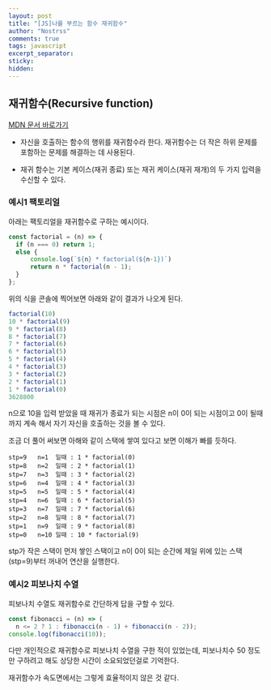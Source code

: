 ```yaml
---
layout: post
title: "[JS]나를 부르는 함수 재귀함수"
author: "Nostrss"
comments: true
tags: javascript
excerpt_separator:
sticky:
hidden:
---
```


## 재귀함수(Recursive function)

[MDN 문서 바로가기](https://developer.mozilla.org/en-US/docs/Glossary/Recursion#recursive_function_calls_itself_until_condition_met)

- 자신을 호출하는 함수의 행위를 재귀함수라 한다. 재귀함수는 더 작은 하위 문제를 포함하는 문제를 해결하는 데 사용된다. 

- 재귀 함수는 기본 케이스(재귀 종료) 또는 재귀 케이스(재귀 재개)의 두 가지 입력을 수신할 수 있다.

### 예시1 팩토리얼

아래는 팩토리얼을 재귀함수로 구하는 예시이다.

```javascript
const factorial = (n) => {
  if (n === 0) return 1;
  else {
      console.log(`${n} * factorial(${n-1})`)
      return n * factorial(n - 1);
  }
};

```
위의 식을 콘솔에 찍어보면 아래와 같이 결과가 나오게 된다.

```javascript
factorial(10)
10 * factorial(9)
9 * factorial(8)
8 * factorial(7)
7 * factorial(6)
6 * factorial(5)
5 * factorial(4)
4 * factorial(3)
3 * factorial(2)
2 * factorial(1)
1 * factorial(0)
3628800
```
n으로 10을 입력 받았을 때 재귀가 종료가 되는 시점은 n이 0이 되는 시점이고
0이 될때까지 계속 해서 자기 자신을 호출하는 것을 볼 수 있다.

조금 더 풀어 써보면 아해와 같이 스택에 쌓여 있다고 보면 이해가 빠를 듯하다.

```
stp=9   n=1  일때 : 1 * factorial(0)
stp=8   n=2  일때 : 2 * factorial(1)
stp=7   n=3  일때 : 3 * factorial(2)
stp=6   n=4  일때 : 4 * factorial(3)
stp=5   n=5  일때 : 5 * factorial(4)
stp=4   n=6  일때 : 6 * factorial(5)
stp=3   n=7  일때 : 7 * factorial(6)
stp=2   n=8  일때 : 8 * factorial(7)
stp=1   n=9  일때 : 9 * factorial(8)
stp=0   n=10 일때 : 10 * factorial(9)
```
stp가 작은 스택이 먼저 쌓인 스택이고 n이 0이 되는 순간에 제일 위에 있는 스택(stp=9)부터 꺼내어 연산을 실행한다.

### 예시2 피보나치 수열

피보나치 수열도 재귀함수로 간단하게 답을 구할 수 있다.

```javascript
const fibonacci = (n) => (
  n <= 2 ? 1 : fibonacci(n - 1) + fibonacci(n - 2));
console.log(fibonacci(10));
```
다만 개인적으로 재귀함수로 피보나치 수열을 구한 적이 있었는데, 피보나치수 50 정도만 구하려고 해도 상당한 시간이 소요되었던걸로 기억한다.

재귀함수가 속도면에서는 그렇게 효율적이지 않은 것 같다.



